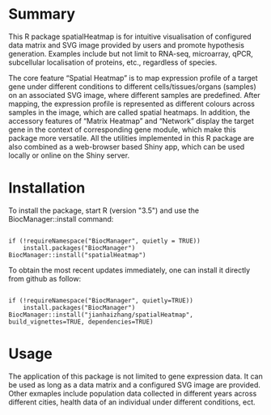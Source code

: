 # Summary

This R package spatialHeatmap is for intuitive visualisation of configured data matrix and SVG image provided by users and promote hypothesis generation. Examples include but not limit to RNA-seq, microarray, qPCR, subcellular localisation of proteins, etc., regardless of species.

The core feature “Spatial Heatmap” is to map expression profile of a target gene under different conditions to different cells/tissues/organs (samples) on an associated SVG image, where different samples are predefined. After mapping, the expression profile is represented as different colours across samples in the image, which are called spatial heatmaps. In addition, the accessory features of “Matrix Heatmap” and “Network” display the target gene in the context of corresponding gene module, which make this package more versatile. All the utilities implemented in this R package are also combined as a web-browser based Shiny app, which can be used locally or online on the Shiny server.


# Installation 

To install the package, start R (version "3.5") and use the BiocManager::install command:

```{r, eval=FALSE, echo=TRUE, warnings=FALSE} 

if (!requireNamespace("BiocManager", quietly = TRUE))
    install.packages("BiocManager")
BiocManager::install("spatialHeatmap")

```
To obtain the most recent updates immediately, one can install it directly from github as follow:
                                                                                                                                                                 
```{r, eval=FALSE, echo=TRUE, warnings=FALSE}

if (!requireNamespace("BiocManager", quietly=TRUE))
    install.packages("BiocManager")
BiocManager::install("jianhaizhang/spatialHeatmap", build_vignettes=TRUE, dependencies=TRUE)

```

# Usage

The application of this package is not limited to gene expression data. It can be used as long as a data matrix and a configured SVG image are provided. Other exmaples include population data collected in different years across different cities, health data of an individual under different conditions, ect.


